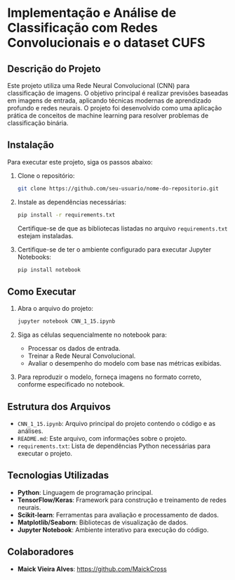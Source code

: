 # Implementação e Análise de Classificação com Redes Convolucionais e o dataset CUFS

## Descrição do Projeto
Este projeto utiliza uma Rede Neural Convolucional (CNN) para classificação de imagens. O objetivo principal é realizar previsões baseadas em imagens de entrada, aplicando técnicas modernas de aprendizado profundo e redes neurais. O projeto foi desenvolvido como uma aplicação prática de conceitos de machine learning para resolver problemas de classificação binária.

## Instalação
Para executar este projeto, siga os passos abaixo:

1. Clone o repositório:
   ```bash
   git clone https://github.com/seu-usuario/nome-do-repositorio.git
   ```
2. Instale as dependências necessárias:
   ```bash
   pip install -r requirements.txt
   ```
   Certifique-se de que as bibliotecas listadas no arquivo `requirements.txt` estejam instaladas.

3. Certifique-se de ter o ambiente configurado para executar Jupyter Notebooks:
   ```bash
   pip install notebook
   ```

## Como Executar
1. Abra o arquivo do projeto:
   ```bash
   jupyter notebook CNN_1_15.ipynb
   ```

2. Siga as células sequencialmente no notebook para:
   - Processar os dados de entrada.
   - Treinar a Rede Neural Convolucional.
   - Avaliar o desempenho do modelo com base nas métricas exibidas.

3. Para reproduzir o modelo, forneça imagens no formato correto, conforme especificado no notebook.

## Estrutura dos Arquivos
- `CNN_1_15.ipynb`: Arquivo principal do projeto contendo o código e as análises.
- `README.md`: Este arquivo, com informações sobre o projeto.
- `requirements.txt`: Lista de dependências Python necessárias para executar o projeto.

## Tecnologias Utilizadas
- **Python**: Linguagem de programação principal.
- **TensorFlow/Keras**: Framework para construção e treinamento de redes neurais.
- **Scikit-learn**: Ferramentas para avaliação e processamento de dados.
- **Matplotlib/Seaborn**: Bibliotecas de visualização de dados.
- **Jupyter Notebook**: Ambiente interativo para execução do código.

## Colaboradores
- **Maick Vieira Alves**: https://github.com/MaickCross

